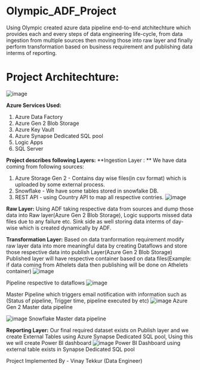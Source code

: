 # Olympic_ADF_Project
Using Olympic created azure data pipeline end-to-end atchitechture which provides each and every steps of data engineering life-cycle, from data ingestion from multiple sources then moving those into raw layer and finally perform transformation based on business requirement and publishing data interms of reporting.

# Project Architechture:
![image](https://github.com/vinaytekkur/Olympic_ADF_Project/assets/156997918/f82d5c13-189d-4579-a70c-ef551e3d2c25)

**Azure Services Used:**
1) Azure Data Factory
2) Azure Gen 2 Blob Storage
3) Azure Key Vault
4) Azure Synapse Dedicated SQL pool
5) Logic Apps
6) SQL Server

**Project describes following Layers:**
**Ingestion Layer : ** 
We have data coming from following sources:
1) Azure Storage Gen 2 - Contains day wise files(in csv format) which is uploaded by some external process.
2) Snowflake - We have some tables stored in snowfalke DB.
3) REST API - using Country API to map all respective contries.
![image](https://github.com/vinaytekkur/Olympic_ADF_Project/assets/156997918/5931b0ab-f429-469b-a8cc-54a8a12fdeb7)

**Raw Layer:**
         Using ADF taking respective data from sources and dump those data into Raw layer(Azure Gen 2 Blob Storage), Logic supports missed data files due to any failure etc.
Sink side as well storing data interms of day-wise which is created dynamically by ADF.

**Transformation Layer:**
                  Based on data tranformation requirement modify raw layer data into more meaningful data by creating Dataflows and store those respective data into publish Layer(Azure Gen 2 Blob Storage)
Published layer will have respective container based on data files(Example: if data coming from Athelets data then publishing will be done on Athelets container)
![image](https://github.com/vinaytekkur/Olympic_ADF_Project/assets/156997918/f4384cb9-a25a-45bb-be55-0e0dc4c88b4e)

Pipeline respective to dataflows
![image](https://github.com/vinaytekkur/Olympic_ADF_Project/assets/156997918/c02b8f1b-86f6-41b3-9f4b-353bf95c6179)


Master Pipeline which triggers email notification with information such as (Status of pipeline, Trigger time, pipeline executed by etc)
![image](https://github.com/vinaytekkur/Olympic_ADF_Project/assets/156997918/56e4b242-0967-4519-9804-d4a3df0b2837)
Azure Gen 2 Master data pipeline

![image](https://github.com/vinaytekkur/Olympic_ADF_Project/assets/156997918/dd6bc54a-a943-458d-9b71-c81c9044388e)
Snowflake Master data pipeline


**Reporting Layer:**
              Our final required dataset exists on Publish layer and we create External Tables using Azure Synapse Dedicated SQL pool, Using this we will create Power BI dashboard
![image](https://github.com/vinaytekkur/Olympic_ADF_Project/assets/156997918/118d4cb7-0bcc-46f8-8182-42cd32904cb7)
Power BI Dashboard using external table exists in Synapse Dedicated SQL pool

Project Implemented By - Vinay Tekkur (Data Engineer)
